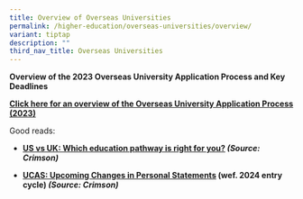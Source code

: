 ```yaml
---
title: Overview of Overseas Universities
permalink: /higher-education/overseas-universities/overview/
variant: tiptap
description: ""
third_nav_title: Overseas Universities
---
```

<p><strong>Overview of the 2023 Overseas University Application Process and Key Deadlines</strong></p><p><strong><a href="/files/Overview_of_Overseas_University_Applications_2023.pdf" rel="noopener noreferrer nofollow" target="_blank">Click here for an overview of the Overseas University Application Process (2023)</a></strong></p><p></p><p>Good reads:</p><ul><li><p><strong><a href="https://www.crimsoneducation.org/sg/blog/campus-life-more/us-vs-uk-universities/" class="XqQF9c" rel="noopener noreferrer nofollow" target="_blank"><u>US vs UK: Which education pathway is right for you?</u></a> <em>(Source: Crimson)</em></strong></p></li><li><p><strong><a href="https://www.crimsoneducation.org/nz/blog/admissions-news/cambridge-college-essay/" class="XqQF9c" rel="noopener noreferrer nofollow" target="_blank"><u>UCAS: Upcoming Changes in Personal Statements</u></a> (wef. 2024 entry cycle) <em>(Source: Crimson)</em></strong></p></li></ul><p></p>